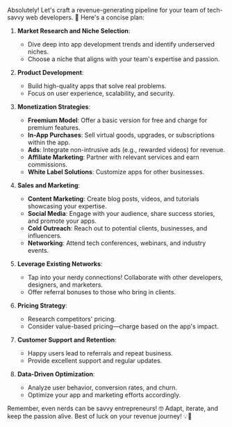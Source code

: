 Absolutely! Let's craft a revenue-generating pipeline for your team of tech-savvy web developers. 🚀 Here's a concise plan:

1. **Market Research and Niche Selection**:
   - Dive deep into app development trends and identify underserved niches.
   - Choose a niche that aligns with your team's expertise and passion.

2. **Product Development**:
   - Build high-quality apps that solve real problems.
   - Focus on user experience, scalability, and security.

3. **Monetization Strategies**:
   - **Freemium Model**: Offer a basic version for free and charge for premium features.
   - **In-App Purchases**: Sell virtual goods, upgrades, or subscriptions within the app.
   - **Ads**: Integrate non-intrusive ads (e.g., rewarded videos) for revenue.
   - **Affiliate Marketing**: Partner with relevant services and earn commissions.
   - **White Label Solutions**: Customize apps for other businesses.

4. **Sales and Marketing**:
   - **Content Marketing**: Create blog posts, videos, and tutorials showcasing your expertise.
   - **Social Media**: Engage with your audience, share success stories, and promote your apps.
   - **Cold Outreach**: Reach out to potential clients, businesses, and influencers.
   - **Networking**: Attend tech conferences, webinars, and industry events.

5. **Leverage Existing Networks**:
   - Tap into your nerdy connections! Collaborate with other developers, designers, and marketers.
   - Offer referral bonuses to those who bring in clients.

6. **Pricing Strategy**:
   - Research competitors' pricing.
   - Consider value-based pricing—charge based on the app's impact.

7. **Customer Support and Retention**:
   - Happy users lead to referrals and repeat business.
   - Provide excellent support and regular updates.

8. **Data-Driven Optimization**:
   - Analyze user behavior, conversion rates, and churn.
   - Optimize your app and marketing efforts accordingly.

Remember, even nerds can be savvy entrepreneurs! 🤓 Adapt, iterate, and keep the passion alive. Best of luck on your revenue journey! 💡🌟
